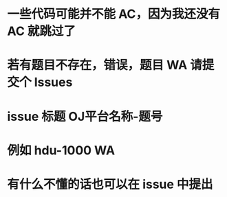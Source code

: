 ﻿# 一些代码可能并不能 AC，因为我还没有 AC 就跳过了

# 若有题目不存在，错误，题目 WA 请提交个 Issues

# issue 标题 OJ平台名称-题号

# 例如 hdu-1000 WA

# 有什么不懂的话也可以在 issue 中提出

